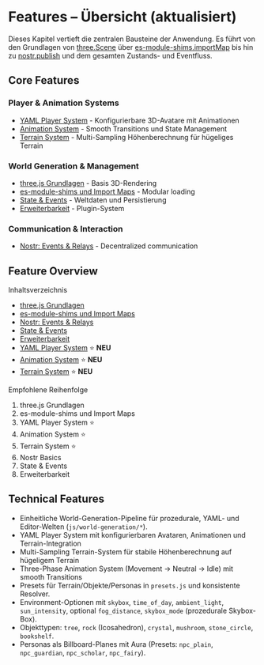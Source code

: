 # Features – Übersicht (aktualisiert)

Dieses Kapitel vertieft die zentralen Bausteine der Anwendung. Es führt von den Grundlagen von [three.Scene](./scene-basics.md) über [es-module-shims.importMap](./module-shims.md) bis hin zu [nostr.publish](./nostr-basics.md) und dem gesamten Zustands- und Eventfluss.

## Core Features

### Player & Animation Systems
- [YAML Player System](./yaml-player-system.md) - Konfigurierbare 3D-Avatare mit Animationen
- [Animation System](./animation-system.md) - Smooth Transitions und State Management
- [Terrain System](./terrain-system.md) - Multi-Sampling Höhenberechnung für hügeliges Terrain

### World Generation & Management
- [three.js Grundlagen](./scene-basics.md) - Basis 3D-Rendering
- [es-module-shims und Import Maps](./module-shims.md) - Modular loading
- [State & Events](./state-and-events.md) - Weltdaten und Persistierung
- [Erweiterbarkeit](./extensibility.md) - Plugin-System

### Communication & Interaction
- [Nostr: Events & Relays](./nostr-basics.md) - Decentralized communication

## Feature Overview

Inhaltsverzeichnis
- [three.js Grundlagen](./scene-basics.md)
- [es-module-shims und Import Maps](./module-shims.md)
- [Nostr: Events & Relays](./nostr-basics.md)
- [State & Events](./state-and-events.md)
- [Erweiterbarkeit](./extensibility.md)
- [YAML Player System](./yaml-player-system.md) ⭐ **NEU**
- [Animation System](./animation-system.md) ⭐ **NEU**
- [Terrain System](./terrain-system.md) ⭐ **NEU**

Empfohlene Reihenfolge
1) three.js Grundlagen
2) es-module-shims und Import Maps
3) YAML Player System ⭐
4) Animation System ⭐  
5) Terrain System ⭐
6) Nostr Basics
7) State & Events
8) Erweiterbarkeit

## Technical Features

- Einheitliche World-Generation-Pipeline für prozedurale, YAML- und Editor-Welten (`js/world-generation/*`).
- YAML Player System mit konfigurierbaren Avataren, Animationen und Terrain-Integration
- Multi-Sampling Terrain-System für stabile Höhenberechnung auf hügeligem Terrain
- Three-Phase Animation System (Movement → Neutral → Idle) mit smooth Transitions
- Presets für Terrain/Objekte/Personas in `presets.js` und konsistente Resolver.
- Environment-Optionen mit `skybox`, `time_of_day`, `ambient_light`, `sun_intensity`, optional `fog_distance`, `skybox_mode` (prozedurale Skybox-Box).
- Objekttypen: `tree`, `rock` (Icosahedron), `crystal`, `mushroom`, `stone_circle`, `bookshelf`.
- Personas als Billboard-Planes mit Aura (Presets: `npc_plain`, `npc_guardian`, `npc_scholar`, `npc_fairy`).